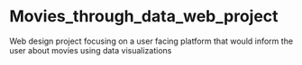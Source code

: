 # Movies_through_data_web_project
Web design project focusing on a user facing platform that would inform the user about movies using data visualizations
